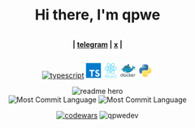 <div align="center" style="display:grid;place-items:center;">
    <h1>Hi there, I'm qpwe</h1>
    <p>
        <b>
             | <a href="https://t.me/quartzee">telegram</a> |
             <a href="https://twitter.com/ggg_payton">x</a> |
        </b>
    </p>
    <p>
          <a href="https://github.com/qpwedev" rel="noreferrer"><img
                src="https://gist.githubusercontent.com/qpwedev/eed15619e982c480ea9b0f14d3e564ad/raw/74042062aa0f7047696b8a2b54538d772d922beb/ton.svg"
                alt="typescript" width="30" height="30" /></a>
        <a href="https://github.com/qpwedev" rel="noreferrer"><img
                src="https://raw.githubusercontent.com/devicons/devicon/master/icons/typescript/typescript-original.svg"
                alt="typescript" width="30" height="30" /></a>
        <a href="https://github.com/qpwedev" rel="noreferrer"><img
                src="https://raw.githubusercontent.com/devicons/devicon/master/icons/react/react-original-wordmark.svg"
                alt="react" width="30" height="30" /></a>
        <a href="https://github.com/qpwedev" rel="noreferrer"><img
                src="https://raw.githubusercontent.com/devicons/devicon/master/icons/docker/docker-original-wordmark.svg"
                alt="docker" width="30" height="30" /></a>
        <a href="https://github.com/qpwedev" rel="noreferrer"><img
                src="https://raw.githubusercontent.com/devicons/devicon/master/icons/python/python-original.svg"
                alt="python" width="30" height="30" /></a>
    </p>
</div>

<div align="center">
    <img src="https://telegra.ph/file/eba4552141ecf0a4dffc5.jpg" alt="readme hero" />
</div>

<div align="center">
    <img src="http://github-profile-summary-cards.vercel.app/api/cards/most-commit-language?username=qpwedev&theme=github_dark"
        alt="Most Commit Language" style="max-width: 100%; height: auto;" />
    <img src="http://github-profile-summary-cards.vercel.app/api/cards/stats?username=qpwedev&theme=github_dark"
        alt="Most Commit Language" style="max-width: 100%; height: auto;" />

</div>

<div align="center">
    
[![codewars](https://www.codewars.com/users/qpwedev/badges/micro)](https://www.codewars.com/users/qpwedev)
    <img src="https://komarev.com/ghpvc/?username=qpwedev&label=Profile%20views&color=0e75b6&style=flat"
        alt="qpwedev" />
</div>
